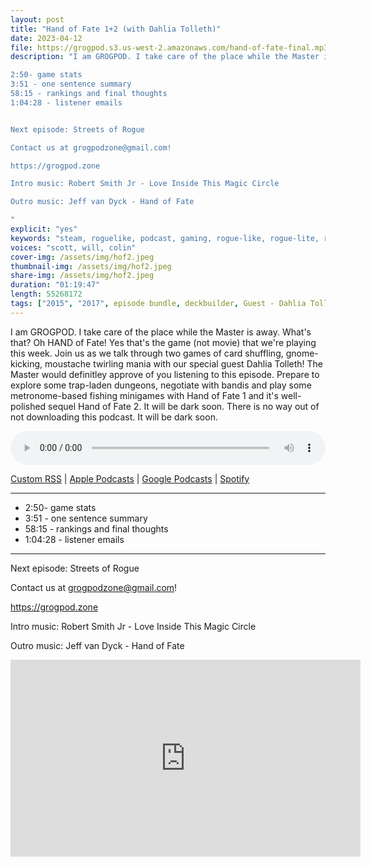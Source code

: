 ```yaml
---
layout: post
title: "Hand of Fate 1+2 (with Dahlia Tolleth)"
date: 2023-04-12
file: https://grogpod.s3.us-west-2.amazonaws.com/hand-of-fate-final.mp3
description: "I am GROGPOD. I take care of the place while the Master is away. What's that? Oh HAND of Fate! Yes that's the game (not movie) that we're playing this week. Join us as we talk through two games of card shuffling, gnome-kicking, moustache twirling mania with our special guest Dahlia Tolleth! The Master would definitley approve of you listening to this episode. Prepare to explore some trap-laden dungeons, negotiate with bandis and play some metronome-based fishing minigames with Hand of Fate 1 and it's well-polished sequel Hand of Fate 2. It will be dark soon. There is no way out of not downloading this podcast. It will be dark soon.

2:50- game stats
3:51 - one sentence summary
58:15 - rankings and final thoughts
1:04:28 - listener emails


Next episode: Streets of Rogue

Contact us at grogpodzone@gmail.com!

https://grogpod.zone

Intro music: Robert Smith Jr - Love Inside This Magic Circle

Outro music: Jeff van Dyck - Hand of Fate

"
explicit: "yes" 
keywords: "steam, roguelike, podcast, gaming, rogue-like, rogue-lite, roguelite"
voices: "scott, will, colin"
cover-img: /assets/img/hof2.jpeg
thumbnail-img: /assets/img/hof2.jpeg
share-img: /assets/img/hof2.jpeg
duration: "01:19:47"
length: 55268172 
tags: ["2015", "2017", episode bundle, deckbuilder, Guest - Dahlia Tolleth]
---
```


I am GROGPOD. I take care of the place while the Master is away. What's that? Oh HAND of Fate! Yes that's the game (not movie) that we're playing this week. Join us as we talk through two games of card shuffling, gnome-kicking, moustache twirling mania with our special guest Dahlia Tolleth! The Master would definitley approve of you listening to this episode. Prepare to explore some trap-laden dungeons, negotiate with bandis and play some metronome-based fishing minigames with Hand of Fate 1 and it's well-polished sequel Hand of Fate 2. It will be dark soon. There is no way out of not downloading this podcast. It will be dark soon.

<div class="container">
  <audio controls style="width: 100%;">
    <source src="https://grogpod.s3.us-west-2.amazonaws.com/hand-of-fate-final.mp3" type="audio/mpeg">
  </audio>
</div>

[Custom RSS](https://grogpod.zone/feed.xml) | [Apple Podcasts](https://podcasts.apple.com/us/podcast/grogpod/id1650474911) | [Google Podcasts](https://podcasts.google.com/feed/aHR0cHM6Ly9ncm9ncG9kLnpvbmUvZmVlZC54bWw) | [Spotify](https://open.spotify.com/show/655SEhPUWIC77oO3hILe0b)

---

* 2:50- game stats
* 3:51 - one sentence summary
* 58:15 - rankings and final thoughts
* 1:04:28 - listener emails

---

Next episode: Streets of Rogue

Contact us at grogpodzone@gmail.com!

https://grogpod.zone

Intro music: Robert Smith Jr - Love Inside This Magic Circle

Outro music: Jeff van Dyck - Hand of Fate   

<div class="embed-responsive embed-responsive-16by9">
<iframe width="560" height="315" src="https://www.youtube.com/embed/qQXusDFobMo" title="YouTube video player" frameborder="0" allow="accelerometer; autoplay; clipboard-write; encrypted-media; gyroscope; picture-in-picture" allowfullscreen></iframe>
</div>
